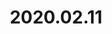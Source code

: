 ---
layout: post
title: 2020.02.11
image: 
  path: /assets/img/2020.lasvegas.jpeg
description: >
   The Cosmopolitan of Las Vegas, Las Vegas, U.S.
sitemap: false
---